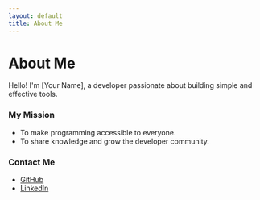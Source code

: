 ```yaml
---
layout: default
title: About Me
---
```


# About Me

Hello! I'm [Your Name], a developer passionate about building simple and effective tools.

### My Mission
- To make programming accessible to everyone.
- To share knowledge and grow the developer community.

### Contact Me
- [GitHub](#)
- [LinkedIn](#)
